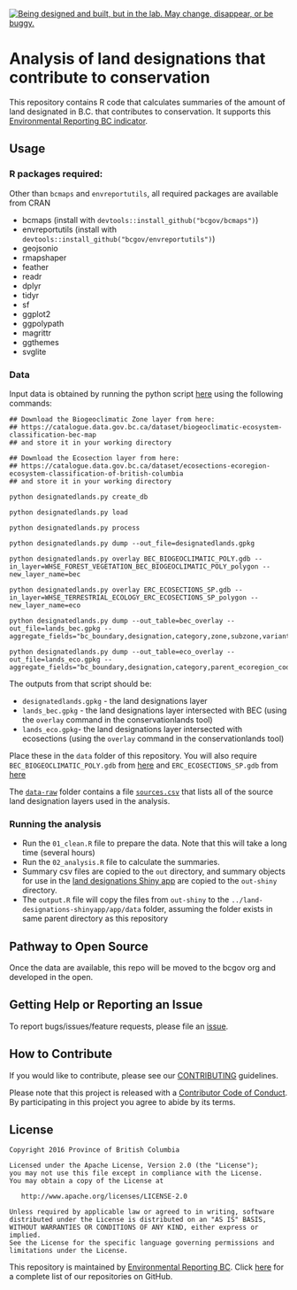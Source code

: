 
<!-- README.md is generated from README.Rmd. Please edit that file -->
<a rel="Exploration" href="https://github.com/BCDevExchange/docs/blob/master/discussion/projectstates.md"><img alt="Being designed and built, but in the lab. May change, disappear, or be buggy." style="border-width:0" src="https://assets.bcdevexchange.org/images/badges/exploration.svg" title="Being designed and built, but in the lab. May change, disappear, or be buggy." /></a>

Analysis of land designations that contribute to conservation
=============================================================

This repository contains R code that calculates summaries of the amount of land designated in B.C. that contributes to conservation. It supports this [Environmental Reporting BC indicator]().

Usage
-----

### R packages required:

Other than `bcmaps` and `envreportutils`, all required packages are available from CRAN

-   bcmaps (install with `devtools::install_github("bcgov/bcmaps")`)
-   envreportutils (install with `devtools::install_github("bcgov/envreportutils")`)
-   geojsonio
-   rmapshaper
-   feather
-   readr
-   dplyr
-   tidyr
-   sf
-   ggplot2
-   ggpolypath
-   magrittr
-   ggthemes
-   svglite

### Data

Input data is obtained by running the python script [here](https://github.com/bcgov/designatedlands) using the following commands:

    ## Download the Biogeoclimatic Zone layer from here: 
    ## https://catalogue.data.gov.bc.ca/dataset/biogeoclimatic-ecosystem-classification-bec-map
    ## and store it in your working directory

    ## Download the Ecosection layer from here: 
    ## https://catalogue.data.gov.bc.ca/dataset/ecosections-ecoregion-ecosystem-classification-of-british-columbia
    ## and store it in your working directory

    python designatedlands.py create_db

    python designatedlands.py load

    python designatedlands.py process

    python designatedlands.py dump --out_file=designatedlands.gpkg

    python designatedlands.py overlay BEC_BIOGEOCLIMATIC_POLY.gdb --in_layer=WHSE_FOREST_VEGETATION_BEC_BIOGEOCLIMATIC_POLY_polygon --new_layer_name=bec

    python designatedlands.py overlay ERC_ECOSECTIONS_SP.gdb --in_layer=WHSE_TERRESTRIAL_ECOLOGY_ERC_ECOSECTIONS_SP_polygon --new_layer_name=eco

    python designatedlands.py dump --out_table=bec_overlay --out_file=lands_bec.gpkg --aggregate_fields="bc_boundary,designation,category,zone,subzone,variant,phase,map_label"

    python designatedlands.py dump --out_table=eco_overlay --out_file=lands_eco.gpkg --aggregate_fields="bc_boundary,designation,category,parent_ecoregion_code,ecosection_code,ecosection_name"

The outputs from that script should be:

-   `designatedlands.gpkg` - the land designations layer
-   `lands_bec.gpkg` - the land designations layer intersected with BEC (using the `overlay` command in the conservationlands tool)
-   `lands_eco.gpkg`- the land designations layer intersected with ecosections (using the `overlay` command in the conservationlands tool)

Place these in the `data` folder of this repository. You will also require `BEC_BIOGEOCLIMATIC_POLY.gdb` from [here](https://catalogue.data.gov.bc.ca/dataset/biogeoclimatic-ecosystem-classification-bec-map) and `ERC_ECOSECTIONS_SP.gdb` from [here](https://catalogue.data.gov.bc.ca/dataset/ecosections-ecoregion-ecosystem-classification-of-british-columbia)

The [`data-raw`](data-raw) folder contains a file [`sources.csv`](data-raw/sources.csv) that lists all of the source land designation layers used in the analysis.

### Running the analysis

-   Run the `01_clean.R` file to prepare the data. Note that this will take a long time (several hours)
-   Run the `02_analysis.R` file to calculate the summaries.
-   Summary csv files are copied to the `out` directory, and summary objects for use in the [land designations Shiny app](https://github.com/bcgov/land-designations-shinyapp) are copied to the `out-shiny` directory.
-   The `output.R` file will copy the files from `out-shiny` to the `../land-designations-shinyapp/app/data` folder, assuming the folder exists in same parent directory as this repository

Pathway to Open Source
----------------------

Once the data are available, this repo will be moved to the bcgov org and developed in the open.

Getting Help or Reporting an Issue
----------------------------------

To report bugs/issues/feature requests, please file an [issue](https://github.com/bcgov-c/land-designations-indicator/issues/).

How to Contribute
-----------------

If you would like to contribute, please see our [CONTRIBUTING](CONTRIBUTING.md) guidelines.

Please note that this project is released with a [Contributor Code of Conduct](CODE_OF_CONDUCT.md). By participating in this project you agree to abide by its terms.

License
-------

    Copyright 2016 Province of British Columbia

    Licensed under the Apache License, Version 2.0 (the "License");
    you may not use this file except in compliance with the License.
    You may obtain a copy of the License at 

       http://www.apache.org/licenses/LICENSE-2.0

    Unless required by applicable law or agreed to in writing, software
    distributed under the License is distributed on an "AS IS" BASIS,
    WITHOUT WARRANTIES OR CONDITIONS OF ANY KIND, either express or implied.
    See the License for the specific language governing permissions and
    limitations under the License.

This repository is maintained by [Environmental Reporting BC](http://www2.gov.bc.ca/gov/content?id=FF80E0B985F245CEA62808414D78C41B). Click [here](https://github.com/bcgov/EnvReportBC-RepoList) for a complete list of our repositories on GitHub.
